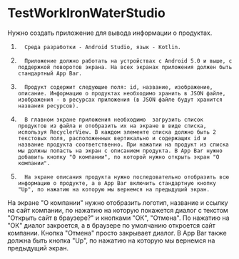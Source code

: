 # TestWorkIronWaterStudio

Нужно создать приложение для вывода информации о продуктах.

1.       Среда разработки - Android Studio, язык - Kotlin.

2.       Приложение должно работать на устройствах с Android 5.0 и выше, c поддержкой поворотов экрана. На всех экранах приложения должен быть стандартный App Bar.

3.       Продукт содержит следующие поля: id, название, изображение, описание. Информацию о продуктах необходимо хранить в JSON файле, изображения - в ресурсах приложения (в JSON файле будут хранится названия ресурсов).

4.       В главном экране приложения необходимо  загрузить список продуктов из файла и отобразить их на экране в виде списка, используя RecyclerView. В каждом элементе списка должно быть 2 текстовых поля, расположенных вертикально и содержащих id и название продукта соответственно. При нажатии на продукт из списка мы должны попасть на экран с описанием продукта. В App Bar нужно добавить кнопку "О компании", по которой нужно открыть экран "О компании".

5.       На экране описания продукта нужно последовательно отобразить всю информацию о продукте, а в App Bar включить стандартную кнопку "Up", по нажатию на которую мы вернемся на предыдущий экран.

На экране "О компании" нужно отобразить логотип, название и ссылку на сайт компании, по нажатию на которую покажется диалог с текстом "Открыть сайт в браузере?" и кнопками "ОК", "Отмена". По нажатию на "ОК" диалог закроется, а в браузере по умолчанию откроется сайт компании. Кнопка "Отмена" просто закрывает диалог. В App Bar также должна быть кнопка "Up", по нажатию на которую мы вернемся на предыдущий экран.

 
 
